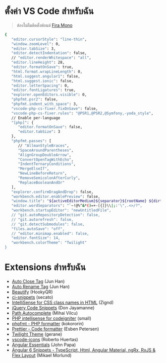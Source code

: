 # ตั้งค่า VS Code สำหรับฉัน
> ต้องไม่ลืมติดตั้งฟอนต์ [Fira Mono](https://fonts.google.com/specimen/Fira+Mono) 
```sh
{
   "editor.cursorStyle": "line-thin",
   "window.zoomLevel": 0,
   "editor.tabSize": 3,
   "editor.detectIndentation": false,
   // "editor.renderWhitespace": "all",
   "editor.lineHeight": 28,
   "editor.formatOnSave": true,
   "html.format.wrapLineLength": 0,
   "html.suggest.angular1": false,
   "html.suggest.ionic": false,
   "editor.letterSpacing": 0,
   "editor.fontLigatures": true,
   "explorer.openEditors.visible": 0,
   "phpfmt.psr2": false,
   "phpfmt.indent_with_space": 3,
   "vscode-php-cs-fixer.fixOnSave": false,
   "vscode-php-cs-fixer.rules": "@PSR1,@PSR2,@Symfony,-yoda_style",
   // Enable per-language
   "[php]": {
      "editor.formatOnSave": false,
      "editor.tabSize": 3
   },
   "phpfmt.passes": [
      // "AllmanStyleBraces",
      "SpaceAroundParentheses",
      "AlignGroupDoubleArrow",
      "ConvertOpenTagWithEcho",
      "IndentTernaryConditions",
      "MergeElseIf",
      "NewLineBeforeReturn",
      "RemoveSemicolonAfterCurly",
      "ReplaceBooleanAndOr"
   ],
   "explorer.confirmDragAndDrop": false,
   "workbench.editor.enablePreview": false,
   "window.title": "${activeEditorMedium}${separator}${rootName} ${dirty}",
   "editor.wordSeparators": "`~!@%^&*()=+-[{]}\\|;:'\",.<>/?",
   "workbench.startupEditor": "newUntitledFile",
   // "git.autoRepositoryDetection": false,
   // "git.autorefresh": false,
   // "git.detectSubmodules": false,
   "files.autoSave": "off",
   // "editor.minimap.enabled": false,
   "editor.fontSize": 14,
   "workbench.colorTheme": "Twilight"
}
```

# Extensions สำหรับฉัน
- [Auto Close Tag](https://marketplace.visualstudio.com/items?itemName=formulahendry.auto-close-tag) (Jun Han)
- [Auto Rename Tag](https://marketplace.visualstudio.com/items?itemName=formulahendry.auto-rename-tag) (Jun Han)
- [Beautify](https://marketplace.visualstudio.com/items?itemName=HookyQR.beautify) (HookyQR)
- [ci-snippets](https://marketplace.visualstudio.com/items?itemName=secato.ci-snippets) (secato)
- [IntelliSense for CSS class names in HTML](https://marketplace.visualstudio.com/items?itemName=Zignd.html-css-class-completion) (Zignd)
- [jQuery Code Snippets](https://marketplace.visualstudio.com/items?itemName=donjayamanne.jquerysnippets) (Don Jayamanne)
- [Path Autocomplete](https://marketplace.visualstudio.com/items?itemName=ionutvmi.path-autocomplete) (Mihai Vilcu)
- [PHP intellisense for codeigniter](https://marketplace.visualstudio.com/items?itemName=small.php-ci) (small)
- [phpfmt - PHP formatter](https://marketplace.visualstudio.com/items?itemName=kokororin.vscode-phpfmt) (kokororin)
- [Prettier - Code formatter](https://marketplace.visualstudio.com/items?itemName=esbenp.prettier-vscode) (Esben Petersen)
- [Twilight Theme](https://marketplace.visualstudio.com/items?itemName=gerane.Theme-Twilight) (gerane)
- [vscode-icons](https://marketplace.visualstudio.com/items?itemName=robertohuertasm.vscode-icons) (Roberto Huertas)
- [Angular Essentials](https://marketplace.visualstudio.com/items?itemName=johnpapa.angular-essentials) (John Papa)
- [Angular 6 Snippets - TypeScript, Html, Angular Material, ngRx, RxJS & Flex Layout](https://marketplace.visualstudio.com/items?itemName=Mikael.Angular-BeastCode) (Mikael Morlund)
